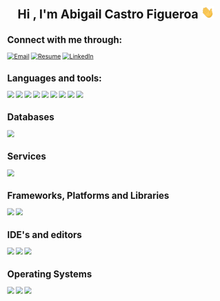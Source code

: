 <h1 align="center">Hi , I'm Abigail Castro Figueroa <img src="https://raw.githubusercontent.com/ABSphreak/ABSphreak/master/gifs/Hi.gif" width="30"></h1>

## Connect with me through:
[![Email](https://img.shields.io/badge/EMAIL-red?style=for-the-badge)](mailto:abigailcastro2018@gmail.com) 
[![Resume](https://img.shields.io/badge/RESUME-important?style=for-the-badge)](https://github.com/AbigailCastroFigueroa/AbigailCastroFigueroa/blob/master/Resume.pdf)
[![LinkedIn](https://img.shields.io/badge/linkedin-%230077B5.svg?style=for-the-badge&logoColor=white)](https://www.linkedin.com/in/abigail-castro-figueroa/)

## Languages and tools:
![](https://img.shields.io/badge/shell_script-%23000000.svg?style=for-the-badge&logoColor=white&logo=gnu-bash)
![](https://img.shields.io/badge/C-%23000000.svg?style=for-the-badge&logoColor=white)
![](https://img.shields.io/badge/markdown-%23000000.svg?style=for-the-badge&logoColor=white)
![](https://img.shields.io/badge/python-%23000000?style=for-the-badge&logo=python&logoColor=white)
![](https://img.shields.io/badge/html5-%23000000.svg?style=for-the-badge&logo=html5&logoColor=white)
![](https://img.shields.io/badge/css3-%23000000.svg?style=for-the-badge&logo=css3&logoColor=white)
![](https://img.shields.io/badge/javascript-%23000000.svg?style=for-the-badge&logo=javascript&logoColor=white)
![](https://img.shields.io/badge/dart-%23000000.svg?style=for-the-badge&logo=dart&logoColor=white)
![](https://img.shields.io/badge/flutter-%23000000.svg?style=for-the-badge&logo=flutter&logoColor=White)

## Databases
![](https://img.shields.io/badge/mysql-%23000000.svg?style=for-the-badge&logo=mysql&logoColor=white)

## Services
![](https://img.shields.io/badge/firebase-%23000000.svg?style=for-the-badge&logo=firebase&logoColor=white)

## Frameworks, Platforms and Libraries
![](https://img.shields.io/badge/git-%23000000.svg?style=for-the-badge&logo=git&logoColor=white)
![](https://img.shields.io/badge/github-%23000000.svg?style=for-the-badge&logo=github&logoColor=white)

## IDE's and editors
![](https://img.shields.io/badge/vim-%23000000.svg?style=for-the-badge&logo=vim&logoColor=white)
![](https://img.shields.io/badge/visual%20studio%20code-%23000000.svg?style=for-the-badge&logo=visual-studio-code&logoColor=white)
![](https://img.shields.io/badge/Android%20Studio-%23000000.svg?style=for-the-badge&logo=androidstudio&logoColor=white)

## Operating Systems
![](https://img.shields.io/badge/linux-%23000000.svg?style=for-the-badge&logo=linux&logoColor=white)
![](https://img.shields.io/badge/ubuntu-%23000000.svg?style=for-the-badge&logo=ubuntu&logoColor=white)
![](https://img.shields.io/badge/windows-%23000000.svg?style=for-the-badge&logo=windows&logoColor=white)
